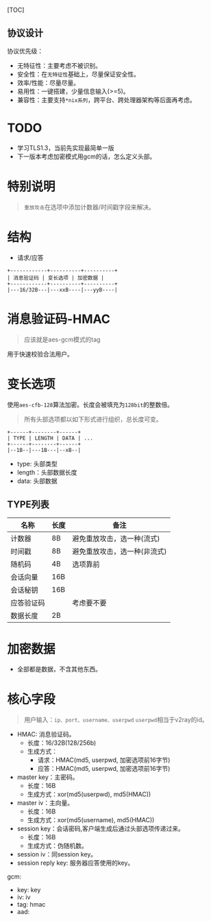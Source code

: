 [TOC]

协议设计
---
协议优先级：
* 无特征性：主要考虑不被识别。
* 安全性：在`无特征性`基础上，尽量保证安全性。
* 效率/性能：尽量尽量。
* 易用性：一键搭建，少量信息输入(>=5)。
* 兼容性：主要支持`*nix系列`，跨平台、跨处理器架构等后面再考虑。

# TODO
* 学习TLS1.3，当前先实现最简单一版
* 下一版本考虑加密模式用gcm的话，怎么定义头部。

# 特别说明
> `重放攻击`在选项中添加计数器/时间戳字段来解决。
> 

# 结构
* 请求/应答
```
+------------+----------+----------+
| 消息验证码 | 变长选项 | 加密数据 |
+------------+----------+----------+
|---16/32B---|---xxB----|---yyB----|
```

# 消息验证码-HMAC
> 应该就是aes-gcm模式的tag

用于快速校验合法用户。

# 变长选项
使用`aes-cfb-128`算法加密。长度会被填充为`128bit`的整数倍。
> 所有头部选项都以如下形式进行组织，总长度可变。

```
+------+--------+------+
| TYPE | LENGTH | DATA | ...
+------+--------+------+
|--1B--|---1B---|--xB--|
```
* type: 头部类型
* length：头部数据长度
* data: 头部数据

## TYPE列表
|名称|长度|备注|
|---|---|---|
|计数器|8B|避免重放攻击，选一种(流式)|
|时间戳|8B|避免重放攻击，选一种(非流式)|
|随机码|4B|选项靠前|
|会话向量|16B||
|会话秘钥|16B||
|应答验证码||考虑要不要|
|数据长度|2B||

# 加密数据
* 全部都是数据，不含其他东西。


# 核心字段
> 用户输入：`ip、port、username、userpwd`
> `userpwd`相当于v2ray的id。

* HMAC: 消息验证码。
  * 长度：16/32B(128/256b)
  * 生成方式：
    * 请求：HMAC(md5, userpwd, 加密选项前16字节)
    * 应答：HMAC(md5, userpwd, 加密选项前16字节)
* master key：主密码。
  * 长度：16B
  * 生成方式：xor(md5(userpwd), md5(HMAC))
* master iv：主向量。
  * 长度：16B
  * 生成方式：xor(md5(username), md5(HMAC)) 
* session key：会话密码,客户端生成后通过头部选项传递过来。
  * 长度：16B
  * 生成方式：伪随机数。
* session iv：同session key。
* session reply key: 服务器应答使用的key。

gcm:
* key: key
* iv: iv
* tag: hmac
* aad: 
